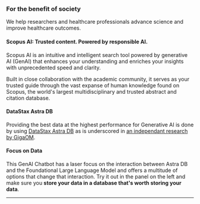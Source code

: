 ### For the benefit of society
We help researchers and healthcare professionals advance science and improve healthcare outcomes.

#### Scopus AI: Trusted content. Powered by responsible AI.
Scopus AI is an intuitive and intelligent search tool powered by generative AI (GenAI) that enhances your understanding and enriches your insights with unprecedented speed and clarity.

Built in close collaboration with the academic community, it serves as your trusted guide through the vast expanse of human knowledge found on Scopus, the world's largest multidisciplinary and trusted abstract and citation database.

#### DataStax Astra DB
Providing the best data at the highest performance for Generative AI is done by using [DataStax Astra DB](https://db.new) as is underscored in [an independant research by GigaOM](https://www.datastax.com/resources/report/gigaom-study-vector-databases-compared).

#### Focus on Data
This GenAI Chatbot has a laser focus on the interaction between Astra DB and the Foundational Large Language Model and offers a multitude of options that change that interaction. Try it out in the panel on the left and make sure you **store your data in a database that's worth storing your data**.

---